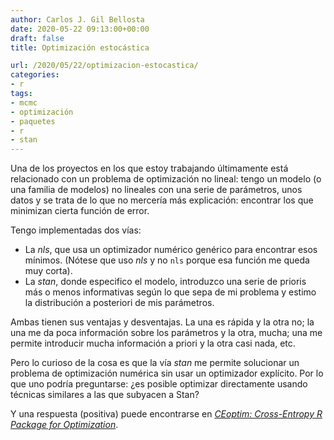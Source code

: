 ```yaml
---
author: Carlos J. Gil Bellosta
date: 2020-05-22 09:13:00+00:00
draft: false
title: Optimización estocástica

url: /2020/05/22/optimizacion-estocastica/
categories:
- r
tags:
- mcmc
- optimización
- paquetes
- r
- stan
---
```


Una de los proyectos en los que estoy trabajando últimamente está relacionado con un problema de optimización no lineal: tengo un modelo (o una familia de modelos) no lineales con una serie de parámetros, unos datos y se trata de lo que no mercería más explicación: encontrar los que minimizan cierta función de error.

Tengo implementadas dos vías:

* La _nls_, que usa un optimizador numérico genérico para encontrar esos mínimos. (Nótese que uso _nls_ y no `nls` porque esa función me queda muy corta).
* La _stan_, donde especifico el modelo, introduzco una serie de prioris más o menos informativas según lo que sepa de mi problema y estimo la distribución a posteriori de mis parámetros.

Ambas tienen sus ventajas y desventajas. La una es rápida y la otra no; la una me da poca información sobre los parámetros y la otra, mucha; una me permite introducir mucha información a priori y la otra casi nada, etc.

Pero lo curioso de la cosa es que la vía _stan_ me permite solucionar un problema de optimización numérica sin usar un optimizador explícito. Por lo que uno podría preguntarse: ¿es posible optimizar directamente usando técnicas similares a las que subyacen a Stan?

Y una respuesta (positiva) puede encontrarse en _[CEoptim: Cross-Entropy R Package for Optimization](https://www.jstatsoft.org/article/view/v076i08)_.